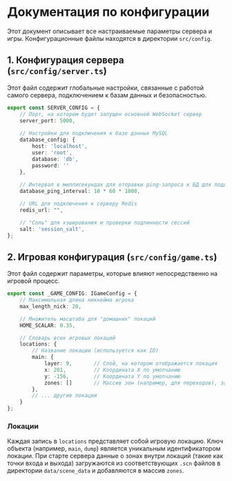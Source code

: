 # Документация по конфигурации

Этот документ описывает все настраиваемые параметры сервера и игры. Конфигурационные файлы находятся в директории `src/config`.

## 1. Конфигурация сервера (`src/config/server.ts`)

Этот файл содержит глобальные настройки, связанные с работой самого сервера, подключением к базам данных и безопасностью.

```typescript
export const SERVER_CONFIG = {
    // Порт, на котором будет запущен основной WebSocket сервер
    server_port: 5000,
    
    // Настройки для подключения к базе данных MySQL
    database_config: {
        host: 'localhost',
        user: 'root',
        database: 'db',
        password: ''
    },
    
    // Интервал в миллисекундах для отправки ping-запроса к БД для поддержания соединения
    database_ping_interval: 10 * 60 * 1000,

    // URL для подключения к серверу Redis
    redis_url: "",

    // "Соль" для хэширования и проверки подлинности сессий
    salt: 'session_salt',
}; 
```

## 2. Игровая конфигурация (`src/config/game.ts`)

Этот файл содержит параметры, которые влияют непосредственно на игровой процесс.

```typescript
export const _GAME_CONFIG: IGameConfig = {
    // Максимальная длина никнейма игрока
    max_length_nick: 20,

    // Множитель масштаба для "домашних" локаций
    HOME_SCALAR: 0.35,

    // Словарь всех игровых локаций
    locations: {
        // Название локации (используется как ID)
        main: {
            layer: 9,       // Слой, на котором отображается локация
            x: 201,         // Координата X по умолчанию
            y: -156,        // Координата Y по умолчанию
            zones: []       // Массив зон (например, для переходов), заполняется при старте из .scn файлов
        },
        // ... другие локации
    }
};
```

### Локации

Каждая запись в `locations` представляет собой игровую локацию. Ключ объекта (например, `main`, `dump`) является уникальным идентификатором локации. При старте сервера данные о зонах внутри локаций (такие как точки входа и выхода) загружаются из соответствующих `.scn` файлов в директории `data/scene_data` и добавляются в массив `zones`.
